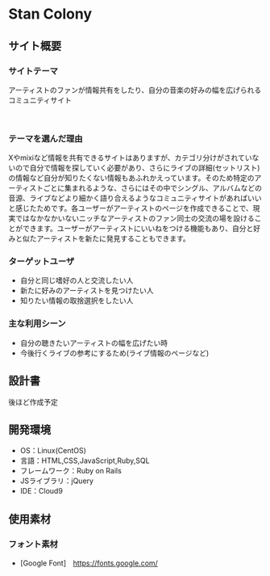 # Stan Colony

## サイト概要
### サイトテーマ
アーティストのファンが情報共有をしたり、自分の音楽の好みの幅を広げられるコミュニティサイト

​
### テーマを選んだ理由
Xやmixiなど情報を共有できるサイトはありますが、カテゴリ分けがされていないので自分で情報を探していく必要があり、さらにライブの詳細(セットリスト)の情報など自分が知りたくない情報もあふれかえっています。そのため特定のアーティストごとに集まれるような、さらにはその中でシングル、アルバムなどの音源、ライブなどより細かく語り合えるようなコミュニティサイトがあればいいと感じたためです。各ユーザーがアーティストのページを作成できることで、現実ではなかなかいないニッチなアーティストのファン同士の交流の場を設けることができます。ユーザーがアーティストにいいねをつける機能もあり、自分と好みと似たアーティストを新たに発見することもできます。

### ターゲットユーザ
- 自分と同じ嗜好の人と交流したい人
- 新たに好みのアーティストを見つけたい人
- 知りたい情報の取捨選択をしたい人
​
### 主な利用シーン
- 自分の聴きたいアーティストの幅を広げたい時
- 今後行くライブの参考にするため(ライブ情報のページなど)
​
## 設計書
後ほど作成予定
​
## 開発環境
- OS：Linux(CentOS)
- 言語：HTML,CSS,JavaScript,Ruby,SQL
- フレームワーク：Ruby on Rails
- JSライブラリ：jQuery
- IDE：Cloud9
​
## 使用素材
### フォント素材
* [Google Font]　https://fonts.google.com/
